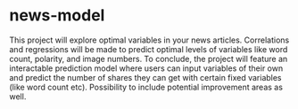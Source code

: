 # news-model
This project will explore optimal variables in your news articles. Correlations and regressions will be made to predict optimal levels of variables like word count, polarity, and image numbers. 
To conclude, the project will feature an interactable prediction model where users can input variables of their own and predict the number of shares they can get with certain fixed variables (like word count etc). Possibility to include potential improvement areas as well.
